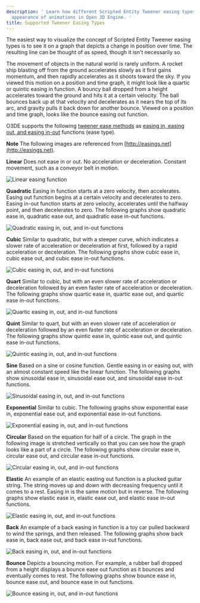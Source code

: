 ```yaml
---
description: ' Learn how different Scripted Entity Tweener easing types affect the
  appearance of animations in Open 3D Engine. '
title: Supported Tweener Easing Types
---
```


The easiest way to visualize the concept of Scripted Entity Tweener easing types is to see it on a graph that depicts a change in position over time. The resulting line can be thought of as speed, though it isn't necessarily so.

The movement of objects in the natural world is rarely uniform. A rocket ship blasting off from the ground accelerates slowly as it first gains momentum, and then rapidly accelerates as it shoots toward the sky. If you viewed this motion on a position and time graph, it might look like a quartic or quintic easing in function. A bouncy ball dropped from a height accelerates toward the ground and hits it at a certain velocity. The ball bounces back up at that velocity and decelerates as it nears the top of its arc, and gravity pulls it back down for another bounce. Viewed on a position and time graph, looks like the bounce easing out function.

O3DE supports the following [tweener ease methods](/docs/userguide/ui/animating/tweener-parameters#ui-animating-tweener-easemethod) as [easing in, easing out, and easing in-out](/docs/userguide/ui/animating/tweener-parameters#ui-animating-tweener-easetype) functions (ease type).

**Note**
The following images are referenced from [http://easings.net](http://easings.net).

**Linear**
Does not ease in or out. No acceleration or deceleration. Constant movement, such as a conveyor belt in motion.

![Linear easing function](/images/user-guide/ui-animating-tweener-linear.png)

**Quadratic**
Easing in function starts at a zero velocity, then accelerates.
Easing out function begins at a certain velocity and decelerates to zero.
Easing in-out function starts at zero velocity, accelerates until the halfway point, and then decelerates to zero.
The following graphs show quadratic ease in, quadratic ease out, and quadratic ease in-out functions.

![Quadratic easing in, out, and in-out functions](/images/user-guide/ui-animating-tweener-quad.png)

**Cubic**
Similar to quadratic, but with a steeper curve, which indicates a slower rate of acceleration or deceleration at first, followed by a rapid acceleration or deceleration.
The following graphs show cubic ease in, cubic ease out, and cubic ease in-out functions.

![Cubic easing in, out, and in-out functions](/images/user-guide/ui-animating-tweener-cubic.png)

**Quart**
Similar to cubic, but with an even slower rate of acceleration or deceleration followed by an even faster rate of acceleration or deceleration.
The following graphs show quartic ease in, quartic ease out, and quartic ease in-out functions.

![Quartic easing in, out, and in-out functions](/images/user-guide/ui-animating-tweener-quart.png)

**Quint**
Similar to quart, but with an even slower rate of acceleration or deceleration followed by an even faster rate of acceleration or deceleration.
The following graphs show quintic ease in, quintic ease out, and quintic ease in-out functions.

![Quintic easing in, out, and in-out functions](/images/user-guide/ui-animating-tweener-quint.png)

**Sine**
Based on a sine or cosine function. Gentle easing in or easing out, with an almost constant speed like the linear function.
The following graphs show sinusoidal ease in, sinusoidal ease out, and sinusoidal ease in-out functions.

![Sinusoidal easing in, out, and in-out functions](/images/user-guide/ui-animating-tweener-sine.png)

**Exponential**
Similar to cubic.
The following graphs show exponential ease in, exponential ease out, and exponential ease in-out functions.

![Exponential easing in, out, and in-out functions](/images/user-guide/ui-animating-tweener-cubic.png)

**Circular**
Based on the equation for half of a circle. The graph in the following image is stretched vertically so that you can see how the graph looks like a part of a circle.
The following graphs show circular ease in, circular ease out, and circular ease in-out functions.

![Circular easing in, out, and in-out functions](/images/user-guide/ui-animating-tweener-circ.png)

**Elastic**
An example of an elastic easting out function is a plucked guitar string. The string moves up and down with decreasing frequency until it comes to a rest. Easing in is the same motion but in reverse.
The following graphs show elastic ease in, elastic ease out, and elastic ease in-out functions.

![Elastic easing in, out, and in-out functions](/images/user-guide/ui-animating-tweener-elastic.png)

**Back**
An example of a back easing in function is a toy car pulled backward to wind the springs, and then released.
The following graphs show back ease in, back ease out, and back ease in-out functions.

![Back easing in, out, and in-out functions](/images/user-guide/ui-animating-tweener-back.png)

**Bounce**
Depicts a bouncing motion. For example, a rubber ball dropped from a height displays a bounce ease out function as it bounces and eventually comes to rest.
The following graphs show bounce ease in, bounce ease out, and bounce ease in out functions.

![Bounce easing in, out, and in-out functions](/images/user-guide/ui-animating-tweener-bounce.png)
